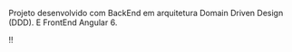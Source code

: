 Projeto desenvolvido com BackEnd em arquitetura Domain Driven Design (DDD).
E FrontEnd Angular 6.



!!

































































